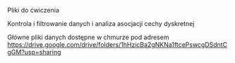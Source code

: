 Pliki do ćwiczenia</P>
Kontrola i filtrowanie danych i analiza asocjacji cechy dyskretnej</P>
Główne pliki danych dostępne w chmurze pod adresem https://drive.google.com/drive/folders/1hHzicBa2gNKNa1ftcePswcgDSdntCgGM?usp=sharing
